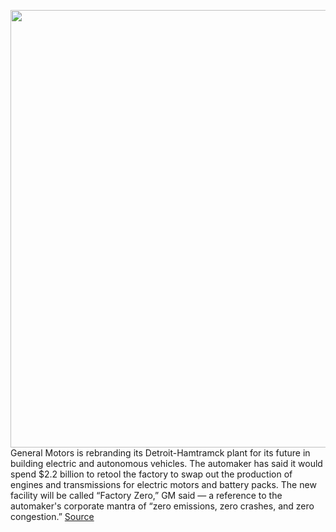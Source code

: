 <img src='https://cdn.vox-cdn.com/thumbor/i0fVTpUZxpAA6yx-dJran_tetJk=/0x0:3000x2000/1200x800/filters:focal(1260x760:1740x1240)/cdn.vox-cdn.com/uploads/chorus_image/image/67642681/1196813149.jpg.0.jpg' width='700px' /><br/>
General Motors is rebranding its Detroit-Hamtramck plant for its future in building electric and autonomous vehicles. The automaker has said it would spend $2.2 billion to retool the factory to swap out the production of engines and transmissions for electric motors and battery packs. The new facility will be called “Factory Zero,” GM said — a reference to the automaker's corporate mantra of “zero emissions, zero crashes, and zero congestion.”
<a href='https://www.theverge.com/2020/10/16/21519358/gm-factory-zero-detroit-hamtramck-electric-autonomous-vehicles'> Source <a/>